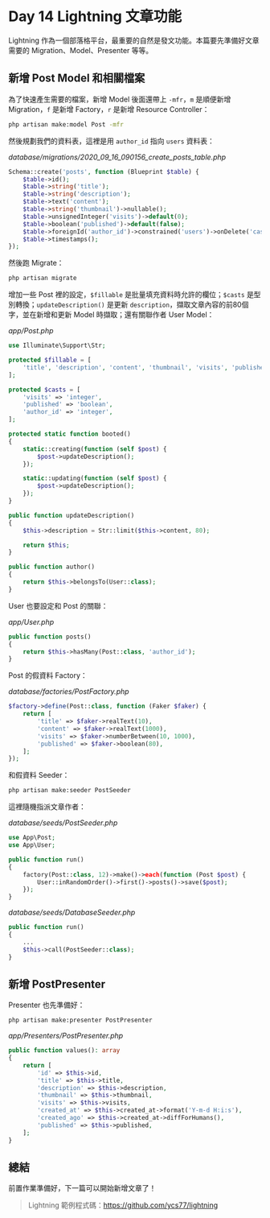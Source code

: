 # Day 14 Lightning 文章功能

Lightning 作為一個部落格平台，最重要的自然是發文功能。本篇要先準備好文章需要的 Migration、Model、Presenter 等等。

## 新增 Post Model 和相關檔案

為了快速產生需要的檔案，新增 Model 後面還帶上 `-mfr`，`m` 是順便新增 Migration，`f` 是新增 Factory，`r` 是新增 Resource Controller：

```bash
php artisan make:model Post -mfr
```

然後規劃我們的資料表，這裡是用 `author_id` 指向 `users` 資料表：

*database/migrations/2020_09_16_090156_create_posts_table.php*
```php
Schema::create('posts', function (Blueprint $table) {
    $table->id();
    $table->string('title');
    $table->string('description');
    $table->text('content');
    $table->string('thumbnail')->nullable();
    $table->unsignedInteger('visits')->default(0);
    $table->boolean('published')->default(false);
    $table->foreignId('author_id')->constrained('users')->onDelete('cascade');
    $table->timestamps();
});
```

然後跑 Migrate：

```bash
php artisan migrate
```

增加一些 Post 裡的設定，`$fillable` 是批量填充資料時允許的欄位；`$casts` 是型別轉換；`updateDescription()` 是更新 `description`，擷取文章內容的前80個字，並在新增和更新 Model 時擷取；還有關聯作者 User Model：

*app/Post.php*
```php
use Illuminate\Support\Str;

protected $fillable = [
    'title', 'description', 'content', 'thumbnail', 'visits', 'published',
];

protected $casts = [
    'visits' => 'integer',
    'published' => 'boolean',
    'author_id' => 'integer',
];

protected static function booted()
{
    static::creating(function (self $post) {
        $post->updateDescription();
    });

    static::updating(function (self $post) {
        $post->updateDescription();
    });
}

public function updateDescription()
{
    $this->description = Str::limit($this->content, 80);

    return $this;
}

public function author()
{
    return $this->belongsTo(User::class);
}
```

User 也要設定和 Post 的關聯：

*app/User.php*
```php
public function posts()
{
    return $this->hasMany(Post::class, 'author_id');
}
```

Post 的假資料 Factory：

*database/factories/PostFactory.php*
```php
$factory->define(Post::class, function (Faker $faker) {
    return [
        'title' => $faker->realText(10),
        'content' => $faker->realText(1000),
        'visits' => $faker->numberBetween(10, 1000),
        'published' => $faker->boolean(80),
    ];
});
```

和假資料 Seeder：

```bash
php artisan make:seeder PostSeeder
```

這裡隨機指派文章作者：

*database/seeds/PostSeeder.php*
```php
use App\Post;
use App\User;

public function run()
{
    factory(Post::class, 12)->make()->each(function (Post $post) {
        User::inRandomOrder()->first()->posts()->save($post);
    });
}
```

*database/seeds/DatabaseSeeder.php*
```php
public function run()
{
    ...
    $this->call(PostSeeder::class);
}
```

## 新增 PostPresenter

Presenter 也先準備好：

```bash
php artisan make:presenter PostPresenter
```

*app/Presenters/PostPresenter.php*
```php
public function values(): array
{
    return [
        'id' => $this->id,
        'title' => $this->title,
        'description' => $this->description,
        'thumbnail' => $this->thumbnail,
        'visits' => $this->visits,
        'created_at' => $this->created_at->format('Y-m-d H:i:s'),
        'created_ago' => $this->created_at->diffForHumans(),
        'published' => $this->published,
    ];
}
```

## 總結

前置作業準備好，下一篇可以開始新增文章了！

> Lightning 範例程式碼：https://github.com/ycs77/lightning
